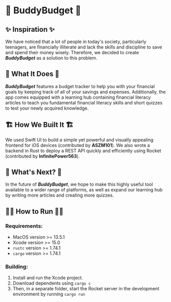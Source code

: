 # 💸 BuddyBudget 💸

## ✨ Inspiration ✨
We have noticed that a lot of people in today's society, particularly teenagers, are financially illiterate and lack the skills and discipline to save and spend their money wisely. Therefore, we decided to create _**BuddyBudget**_ as a solution to this problem.

## 🤖 What It Does 🤖
_**BuddyBudget**_ features a budget tracker to help you with your financial goals by keeping track of all of your savings and expenses. Additionally, the app comes equipped with a learning hub containing financial literacy articles to teach you fundamental financial literacy skills and short quizzes to test your newly acquired knowledge.

## 🏗 How We Built It 🏗
We used Swift UI to build a simple yet powerful and visually appealing frontend for iOS devices (contributed by **ASZM101**). We also wrote a backend in Rust to deploy a REST API quickly and efficiently using Rocket (contributed by **InfinitePower563**).

## 👀 What's Next? 👀
In the future of _**BuddyBudget**_, we hope to make this highly useful tool available to a wider range of platforms, as well as expand our learning hub by writing more articles and creating more quizzes.

## 👨‍💻 How to Run 👨‍💻

### Requirements:

- MacOS version >= 13.5.1
- Xcode version >= 15.0
- `rustc` version >= 1.74.1
- `cargo` version >= 1.74.1

### Building:

1. Install and run the Xcode project.
2. Download dependents using `cargo c`
3. Then, in a separate folder, start the Rocket server in the development environment by running `cargo run`

